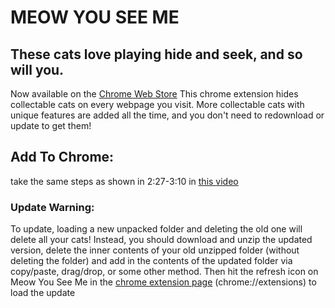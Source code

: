 # MEOW YOU SEE ME
## These cats love playing hide and seek, and so will you.
Now available on the [Chrome Web Store](https://chrome.google.com/webstore/detail/meow-you-see-me/ihkongdgoakeofnnepndjmffbpcghgei)
This chrome extension hides collectable cats on every webpage you visit.
More collectable cats with unique features are added all the time, and you don't need to redownload or update to get them!

## Add To Chrome: 
take the same steps as shown in 2:27-3:10 in [this video](https://www.youtube.com/watch?v=ZM0b95lquso&t=147)
### Update Warning: 
To update, loading a new unpacked folder and deleting the old one will delete all your cats! Instead, you should download and unzip the updated version, delete the inner contents of your old unzipped folder (without deleting the folder) and add in the contents of the updated folder via copy/paste, drag/drop, or some other method. Then hit the refresh icon on Meow You See Me in the [chrome extension page](chrome://extensions) (chrome://extensions) to load the update
